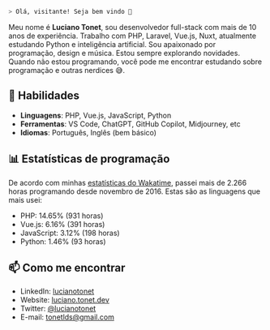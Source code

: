 ```bash
> Olá, visitante! Seja bem vindo 👋
```

Meu nome é **Luciano Tonet**, sou desenvolvedor full-stack com mais de 10 anos de experiência. Trabalho com PHP, Laravel, Vue.js, Nuxt, atualmente estudando Python e inteligência artificial.
Sou apaixonado por programação, design e música. Estou sempre explorando novidades. Quando não estou programando, você pode me encontrar estudando sobre programação e outras nerdices 😅.

## 🚀 Habilidades

- **Linguagens**: PHP, Vue.js, JavaScript, Python
- **Ferramentas**: VS Code, ChatGPT, GitHub Copilot, Midjourney, etc
- **Idiomas**: Português, Inglês (bem básico)

## 📊 Estatísticas de programação

De acordo com minhas [estatísticas do Wakatime](https://wakatime.com/@lucianotonet), passei mais de 2.266 horas programando desde novembro de 2016. Estas são as linguagens que mais usei:

- PHP: 14.65% (931 horas)
- Vue.js: 6.16% (391 horas)
- JavaScript: 3.12% (198 horas)
- Python: 1.46% (93 horas)

## 📫 Como me encontrar

- LinkedIn: [lucianotonet](https://www.linkedin.com/in/lucianotonet/)
- Website: [luciano.tonet.dev](https://luciano.tonet.dev/)
- Twitter: [@lucianotonet](https://twitter.com/lucianotonet)
- E-mail: tonetlds@gmail.com
